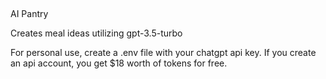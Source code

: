 ##
AI Pantry

Creates meal ideas utilizing gpt-3.5-turbo

For personal use, create a .env file with your chatgpt api key.
If you create an api account, you get $18 worth of tokens for free.
